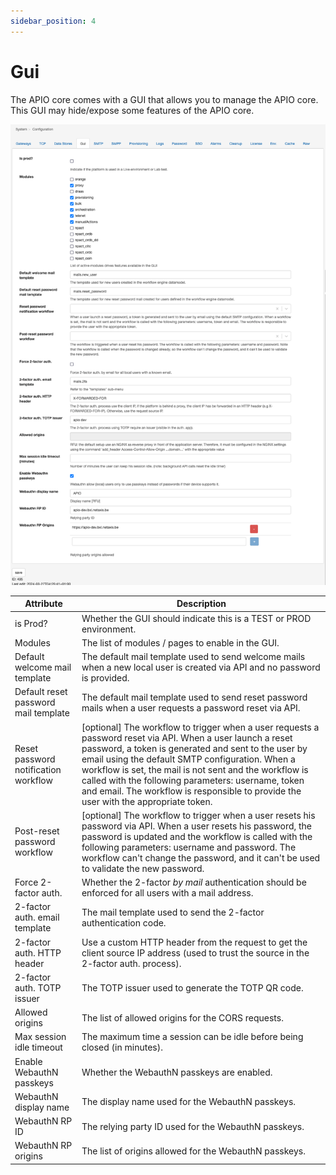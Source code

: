 ```yaml
---
sidebar_position: 4
---
```


# Gui

The APIO core comes with a GUI that allows you to manage the APIO core. This GUI may hide/expose some features of the APIO core.

![GUI](img/gui-config.png)

| Attribute | Description |
| --------- | ----------- |
| is Prod? | Whether the GUI should indicate this is a TEST or PROD environment. |
| Modules | The list of modules / pages to enable in the GUI. |
| Default welcome mail template | The default mail template used to send welcome mails when a new local user is created via API and no password is provided. |
| Default reset password mail template | The default mail template used to send reset password mails when a user requests a password reset via API. |
| Reset password notification workflow | [optional] The workflow to trigger when a user requests a password reset via API. When a user launch a reset password, a token is generated and sent to the user by email using the default SMTP configuration. When a workflow is set, the mail is not sent and the workflow is called with the following parameters: username, token and email. The workflow is responsible to provide the user with the appropriate token. |
| Post-reset password workflow | [optional] The workflow to trigger when a user resets his password via API. When a user resets his password, the password is updated and the workflow is called with the following parameters: username and password. The workflow can't change the password, and it can't be used to validate the new password. |
| Force 2-factor auth. | Whether the 2-factor *by mail* authentication should be enforced for all users with a mail address. |
| 2-factor auth. email template | The mail template used to send the 2-factor authentication code. |
| 2-factor auth. HTTP header | Use a custom HTTP header from the request to get the client source IP address (used to trust the source in the 2-factor auth. process). |
| 2-factor auth. TOTP issuer | The TOTP issuer used to generate the TOTP QR code. |
| Allowed origins | The list of allowed origins for the CORS requests. |
| Max session idle timeout | The maximum time a session can be idle before being closed (in minutes). |
| Enable WebauthN passkeys | Whether the WebauthN passkeys are enabled. |
| WebauthN display name | The display name used for the WebauthN passkeys. |
| WebauthN RP ID | The relying party ID used for the WebauthN passkeys. |
| WebauthN RP origins | The list of origins allowed for the WebauthN passkeys. |